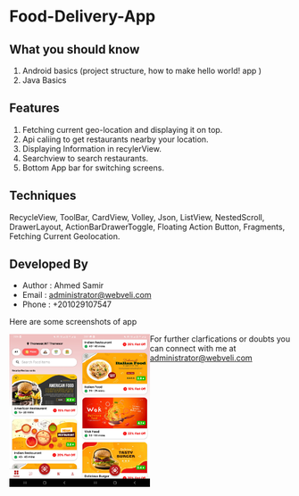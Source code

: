 # Food-Delivery-App

## What you should know
1. Android basics (project structure, how to make hello world! app )
2. Java Basics

## Features
1. Fetching current geo-location and displaying it on top.
2. Api caliing to get restaurants nearby your location.
3. Displaying Information in recylerView.
4. Searchview to search restaurants.
5. Bottom App bar for switching screens.

## Techniques
RecycleView, ToolBar, CardView, Volley, Json, ListView, NestedScroll, DrawerLayout, ActionBarDrawerToggle, Floating Action Button, Fragments, Fetching Current Geolocation.

## Developed By
* Author : Ahmed Samir
* Email  : administrator@webveli.com
* Phone  : +201029107547

Here are some screenshots of app

<img src="home_1.jpg" width=25% height=50% align=left>
<img src="home_2.jpg" width=25% height=50% align=left>

For further clarfications or doubts you can connect with me at administrator@webveli.com
